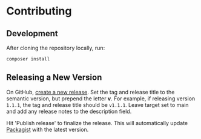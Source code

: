 # Contributing

## Development

After cloning the repository locally, run:

```
composer install
```

## Releasing a New Version

On GitHub, [create a new release](https://github.com/deliciousbrains/spinupwp-php-sdk/releases/new). Set the tag and release title to the semantic version, but prepend the letter **v**. For example, if releasing version `1.1.1`, the tag and release title should be `v1.1.1`. Leave target set to main and add any release notes to the description field.

Hit 'Publish release' to finalize the release. This will automatically update [Packagist](https://packagist.org/packages/deliciousbrains/spinupwp-php-sdk) with the latest version.
